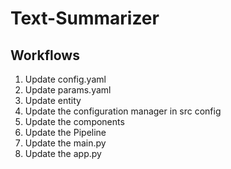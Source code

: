 # Text-Summarizer

## Workflows

1. Update config.yaml
2. Update params.yaml
3. Update entity
4. Update the configuration manager in src config
5. Update the components
6. Update the Pipeline
7. Update the main.py
8. Update the app.py